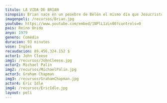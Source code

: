 ```yaml
---
titulo: LA VIDA DE BRIAN
sinopsis: Brian nace en un pesebre de Belén el mismo día que Jesucristo. Un cúmulo de desgraciados y tronchantes equívocos le harán llevar una vida paralela a la del verdadero Hijo de Dios. Sus pocas luces y el ambiente de decadencia y caos absoluto en que se haya sumergida la Galilea de aquellos días, le harán vivir en manos de su madre, de una feminista revolucionaria y del mismísimo Poncio Pilatos, su propia versión del calvario.
imagenpeli: /recursos/Brian.jpg
youtube: https://www.youtube.com/embed/1NPlL1zLn00?controls=0
pais: Reino Unido
anyo: 1979
genero: Comèdia
duracion: 93 minutos
vose: Ingles
recaudacion: 89.456.324.152 $
actor1: John Cleese
img1: /recursos/JohnCleese.jpg
actor2: Michael Palin 
img2: /recursos/MichaelPalin.jpg
actor3: Graham Chapman 
img3: /recursos/GrahamChapman.jpg
actor4: Eric Idle
img4: /recursos/EricIdle.jpg
layout: peli
---
```

